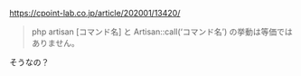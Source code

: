 https://cpoint-lab.co.jp/article/202001/13420/

> php artisan [コマンド名] と Artisan::call(‘コマンド名’) の挙動は等価ではありません。

そうなの？



